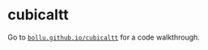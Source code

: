 # cubicaltt

Go to [`bollu.github.io/cubicaltt`](http://bollu.github.io/cubicaltt) for a
code walkthrough.


